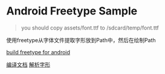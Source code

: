 # Android Freetype Sample

> you should copy assets/font.ttf to /sdcard/temp/font.ttf

使用freetype从字体文件提取字形放到Path中，然后在绘制Path

[build freetype for android](https://github.com/iamjinge/AndroidFreetypeSample/blob/master/app/src/main/jni/README.md) 

[编译文档](https://juejin.im/post/5b24dd55f265da597c771f17)
[解析字形](https://juejin.im/post/5b2b6b22e51d45589e7bcd0f)
